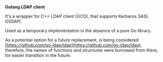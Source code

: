 **Golang LDAP client**

It's a wrapper for C++ LDAP client (GCO), that supports Kerberos SASL GSSAPI.

Used as a temporary implementation in the absence of a pure Go library.

As a potential option for a future replacement, is being considered [https://github.com/go-ldap/ldap](https://github.com/go-ldap/ldap), therefore, the names of functions and structures were borrowed from there, for easier transition in the future.
